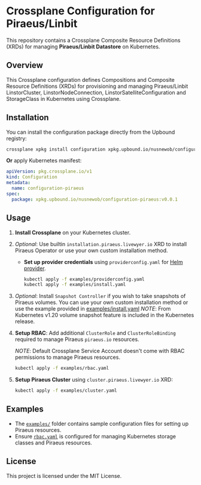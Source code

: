 # Crossplane Configuration for Piraeus/Linbit

This repository contains a Crossplane Composite Resource Definitions (XRDs) for managing **Piraeus/Linbit Datastore** on Kubernetes.

## Overview

This Crossplane configuration defines Compositions and Composite Resource Definitions (XRDs) for provisioning and managing Piraeus/Linbit LinstorCluster, LinstorNodeConnection, LinstorSatelliteConfiguration and StorageClass in Kubernetes using Crossplane.

## Installation

You can install the configuration package directly from the Upbound registry:

```sh
crossplane xpkg install configuration xpkg.upbound.io/nusnewob/configuration-piraeus:v0.0.1 configuration-piraeus
```

**Or** apply Kubernetes manifest:

```yaml
apiVersion: pkg.crossplane.io/v1
kind: Configuration
metadata:
  name: configuration-piraeus
spec:
  package: xpkg.upbound.io/nusnewob/configuration-piraeus:v0.0.1
```

## Usage

1. **Install Crossplane** on your Kubernetes cluster.
2. _Optional_: Use builtin `installation.piraeus.livewyer.io` XRD to install Piraeus Operator or use your own custom installation method.

   - **Set up provider credentials** using `providerconfig.yaml` for [Helm provider](https://marketplace.upbound.io/providers/upbound/provider-helm).
     ```sh
     kubectl apply -f examples/providerconfig.yaml
     kubectl apply -f examples/install.yaml
     ```

3. _Optional_: Install `Snapshot Controller` if you wish to take snapshots of Piraeus volumes. You can use your own custom installation method or use the example provided in [examples/install.yaml](examples/install.yaml)
   _NOTE_: From Kubernetes v1.20 volume snapshot feature is included in the Kubernetes release.

4. **Setup RBAC**: Add additional `ClusterRole` and `ClusterRoleBinding` required to manage Piraeus `piraeus.io` resources.

   _NOTE_: Default Crossplane Service Account doesn't come with RBAC permissions to manage Piraeus resources.

   ```sh
   kubectl apply -f examples/rbac.yaml
   ```

5. **Setup Piraeus Cluster** using `cluster.piraeus.livewyer.io` XRD:
   ```sh
   kubectl apply -f examples/cluster.yaml
   ```

## Examples

- The [`examples/`](examples/) folder contains sample configuration files for setting up Piraeus resources.
- Ensure [`rbac.yaml`](examples/rbac.yaml) is configured for managing Kubernetes storage classes and Piraeus resources.

## License

This project is licensed under the MIT License.
